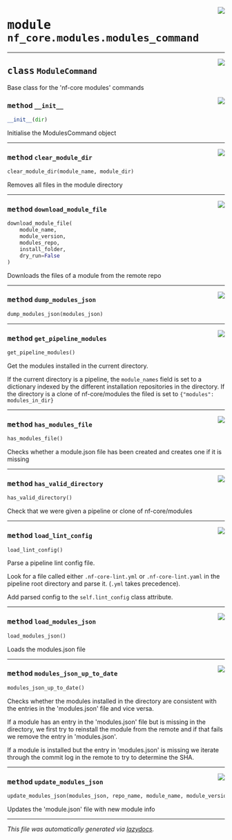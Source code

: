 <!-- markdownlint-disable -->

<a href="../../../../../../tools/nf_core/modules/modules_command.py#L0"><img align="right" style="float:right;" src="https://img.shields.io/badge/-source-cccccc?style=flat-square"></a>

# <kbd>module</kbd> `nf_core.modules.modules_command`

---

<a href="../../../../../../tools/nf_core/modules/modules_command.py#L18"><img align="right" style="float:right;" src="https://img.shields.io/badge/-source-cccccc?style=flat-square"></a>

## <kbd>class</kbd> `ModuleCommand`

Base class for the 'nf-core modules' commands

<a href="../../../../../../tools/nf_core/modules/modules_command.py#L23"><img align="right" style="float:right;" src="https://img.shields.io/badge/-source-cccccc?style=flat-square"></a>

### <kbd>method</kbd> `__init__`

```python
__init__(dir)
```

Initialise the ModulesCommand object

---

<a href="../../../../../../tools/nf_core/modules/modules_command.py#L241"><img align="right" style="float:right;" src="https://img.shields.io/badge/-source-cccccc?style=flat-square"></a>

### <kbd>method</kbd> `clear_module_dir`

```python
clear_module_dir(module_name, module_dir)
```

Removes all files in the module directory

---

<a href="../../../../../../tools/nf_core/modules/modules_command.py#L260"><img align="right" style="float:right;" src="https://img.shields.io/badge/-source-cccccc?style=flat-square"></a>

### <kbd>method</kbd> `download_module_file`

```python
download_module_file(
    module_name,
    module_version,
    modules_repo,
    install_folder,
    dry_run=False
)
```

Downloads the files of a module from the remote repo

---

<a href="../../../../../../tools/nf_core/modules/modules_command.py#L294"><img align="right" style="float:right;" src="https://img.shields.io/badge/-source-cccccc?style=flat-square"></a>

### <kbd>method</kbd> `dump_modules_json`

```python
dump_modules_json(modules_json)
```

---

<a href="../../../../../../tools/nf_core/modules/modules_command.py#L44"><img align="right" style="float:right;" src="https://img.shields.io/badge/-source-cccccc?style=flat-square"></a>

### <kbd>method</kbd> `get_pipeline_modules`

```python
get_pipeline_modules()
```

Get the modules installed in the current directory.

If the current directory is a pipeline, the `module_names` field is set to a dictionary indexed by the different installation repositories in the directory. If the directory is a clone of nf-core/modules the filed is set to `{"modules": modules_in_dir}`

---

<a href="../../../../../../tools/nf_core/modules/modules_command.py#L103"><img align="right" style="float:right;" src="https://img.shields.io/badge/-source-cccccc?style=flat-square"></a>

### <kbd>method</kbd> `has_modules_file`

```python
has_modules_file()
```

Checks whether a module.json file has been created and creates one if it is missing

---

<a href="../../../../../../tools/nf_core/modules/modules_command.py#L86"><img align="right" style="float:right;" src="https://img.shields.io/badge/-source-cccccc?style=flat-square"></a>

### <kbd>method</kbd> `has_valid_directory`

```python
has_valid_directory()
```

Check that we were given a pipeline or clone of nf-core/modules

---

<a href="../../../../../../tools/nf_core/modules/modules_command.py#L302"><img align="right" style="float:right;" src="https://img.shields.io/badge/-source-cccccc?style=flat-square"></a>

### <kbd>method</kbd> `load_lint_config`

```python
load_lint_config()
```

Parse a pipeline lint config file.

Look for a file called either `.nf-core-lint.yml` or `.nf-core-lint.yaml` in the pipeline root directory and parse it. (`.yml` takes precedence).

Add parsed config to the `self.lint_config` class attribute.

---

<a href="../../../../../../tools/nf_core/modules/modules_command.py#L276"><img align="right" style="float:right;" src="https://img.shields.io/badge/-source-cccccc?style=flat-square"></a>

### <kbd>method</kbd> `load_modules_json`

```python
load_modules_json()
```

Loads the modules.json file

---

<a href="../../../../../../tools/nf_core/modules/modules_command.py#L113"><img align="right" style="float:right;" src="https://img.shields.io/badge/-source-cccccc?style=flat-square"></a>

### <kbd>method</kbd> `modules_json_up_to_date`

```python
modules_json_up_to_date()
```

Checks whether the modules installed in the directory are consistent with the entries in the 'modules.json' file and vice versa.

If a module has an entry in the 'modules.json' file but is missing in the directory, we first try to reinstall the module from the remote and if that fails we remove the entry in 'modules.json'.

If a module is installed but the entry in 'modules.json' is missing we iterate through the commit log in the remote to try to determine the SHA.

---

<a href="../../../../../../tools/nf_core/modules/modules_command.py#L287"><img align="right" style="float:right;" src="https://img.shields.io/badge/-source-cccccc?style=flat-square"></a>

### <kbd>method</kbd> `update_modules_json`

```python
update_modules_json(modules_json, repo_name, module_name, module_version)
```

Updates the 'module.json' file with new module info

---

_This file was automatically generated via [lazydocs](https://github.com/ml-tooling/lazydocs)._
